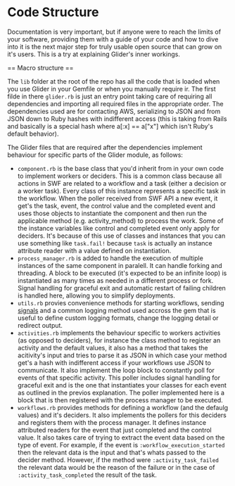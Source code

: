 Code Structure
==============

Documentation is very important, but if anyone were to reach the limits of your software, providing them with a guide of your code and how to dive into it is the next major step for truly usable open source that can grow on it's users. This is a try at explaining Glider's inner workings.

== Macro structure ==

The `lib` folder at the root of the repo has all the code that is loaded when you use Glider in your Gemfile or when you manually require ir. The first filde in there `glider.rb` is just an entry point taking care of requiring all dependencies and importing all required files in the appropriate order. The dependencies used are for contacting AWS, serializing to JSON and from JSON down to Ruby hashes with indifferent access (this is taking from Rails and basically is a special hash where a[:x] == a["x"] which isn't Ruby's default behavior).

The Glider files that are required after the dependencies implement behaviour for specific parts of the Glider module, as follows:

* `component.rb` is the base class that you'd inherit from in your own code to implement workers or deciders. This is a common class because all actions in SWF are related to a workflow and a task (either a decision or a worker task). Every class of this instance represents a specific task in the workflow. When the poller received from SWF API a new event, it get's the task, event, the control value and the completed event and uses those objects to instantiate the component and then run the applicable method (e.g. activity_method) to process the work. Some of the instance variables like control and completed event only apply for deciders. It's because of this use of classes and instances that you can use something like `task.fail!` because `task` is actually an instance attribute reader with a value defined on instantiation.
* `process_manager.rb` is added to handle the execution of multiple instances of the same component in paralell. It can handle forking and threading. A block to be executed (it's expected to be an infinite loop) is instantiated as many times as needed in a different process or fork. Signal handling for graceful exit and automatic restart of failing children is handled here, allowing you to simplify deployments.
* `utils.rb` provies convenience methods for starting workflows, sending [signals](http://docs.aws.amazon.com/amazonswf/latest/developerguide/swf-dg-signals.html) and a common logging method used accross the gem that is useful to define custom logging formats, change the logging detail or redirect output.
* `activities.rb` implements the behaviour specific to workers activities (as opposed to deciders), for instance the class method to register an activity and the default values, it also has a method that takes the acitivity's input and tries to parse it as JSON in which case your method get's a hash with indifferent access if your workflows use JSON to communicate. It also implement the loop block to constantly poll for events of that specific activity. This poller includes signal handling for graceful exit and is the one that instantiates your classes for each event as outlined in the previos explanation. The poller implemented here is a block that is then registered with the process manager to be executed.
* `workflows.rb` provides methods for defining a workflow (and the defaulg values) and it's deciders. It also implements the pollers for this deciders and registers them with the process manager. It defines instance attributed readers for the event that just completed and the control value. It also takes care of trying to extract the event data based on the type of event. For example, if the event is `:workflow_execution_started` then the relevant data is the input and that's whats passed to the decider method. However, if the method were `:activity_task_failed` the relevant data would be the reason of the failure or in the case of `:activity_task_completed` the result of the task.

